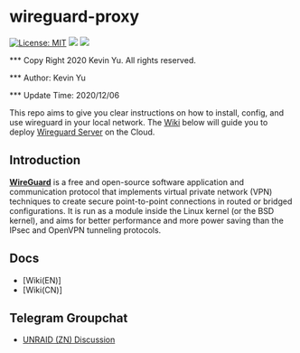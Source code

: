 # wireguard-proxy

[![License: MIT](https://img.shields.io/badge/License-MIT-yellow.svg)](https://opensource.org/licenses/MIT)
![](<https://img.shields.io/static/v1?label=Systems&message=Linux(x86)&color=orange>)
![](https://img.shields.io/static/v1?label=Software&message=Wireguard&color=red)

\*\*\* Copy Right 2020 Kevin Yu. All rights reserved.

\*\*\* Author: Kevin Yu

\*\*\* Update Time: 2020/12/06

This repo aims to give you clear instructions on how to install, config, and use wireguard in your local network. The [Wiki](#docs) below will guide you to deploy [Wireguard Server](https://www.wireguard.com/) on the Cloud.

## Introduction

**[WireGuard](https://www.wireguard.com/)** is a free and open-source software application and communication protocol that implements virtual private network (VPN) techniques to create secure point-to-point connections in routed or bridged configurations. It is run as a module inside the Linux kernel (or the BSD kernel), and aims for better performance and more power saving than the IPsec and OpenVPN tunneling protocols.

## Docs

- [Wiki(EN)]
- [Wiki(CN)]

## Telegram Groupchat

- [UNRAID (ZN) Discussion](https://t.me/unraid_zh)
